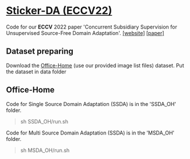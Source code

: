 
# [Sticker-DA (ECCV22)](https://arxiv.org)

Code for our **ECCV** 2022 paper 'Concurrent Subsidiary Supervision for Unsupervised Source-Free Domain Adaptation'. 
[[website]](https://sites.google.com/) [[paper]](https://arxiv.org) 

## Dataset preparing

Download the [Office-Home](https://www.hemanthdv.org/officeHomeDataset.html) (use our provided image list files) dataset. Put the dataset in data folder

## Office-Home
Code for Single Source Domain Adaptation (SSDA) is in the 'SSDA_OH' folder. 

> sh SSDA_OH/run.sh

Code for Multi Source Domain Adaptation (SSDA) is in the 'MSDA_OH' folder. 

> sh MSDA_OH/run.sh

